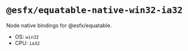 # `@esfx/equatable-native-win32-ia32`

Node native bindings for @esfx/equatable.

- OS: `win32`
- CPU: `ia32`
